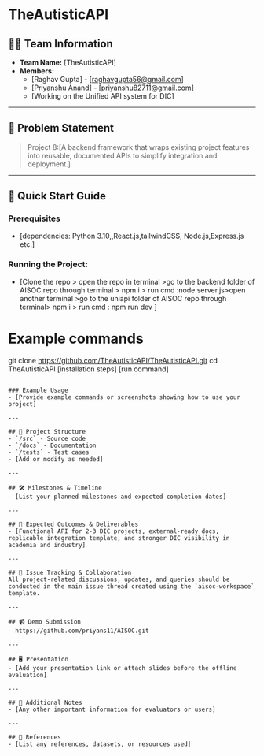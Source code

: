 # TheAutisticAPI

## 🧑‍💻 Team Information
- **Team Name:** [TheAutisticAPI]
- **Members:**
  - [Raghav Gupta] - [raghavgupta56@gmail.com]
  - [Priyanshu Anand] - [priyanshu82711@gmail.com]
  - [Working on the Unified API system for DIC]

---

## 📝 Problem Statement
> Project 8:[A backend framework that wraps existing project features into reusable, documented APIs to simplify integration and deployment.]

---

## 🚀 Quick Start Guide

### Prerequisites
- [dependencies:  Python 3.10,,React.js,tailwindCSS, Node.js,Express.js etc.]

### Running the Project:
- [Clone the repo > open the repo in terminal >go to the backend folder of AISOC repo through terminal > npm i > run cmd :node server.js>open another terminal >go to the uniapi folder of AISOC repo through terminal> npm i > run cmd : npm run dev ]
# Example commands
git clone https://github.com/TheAutisticAPI/TheAutisticAPI.git
cd TheAutisticAPI
[installation steps]
[run command]
```

### Example Usage
- [Provide example commands or screenshots showing how to use your project]

---

## 📂 Project Structure
- `/src` - Source code
- `/docs` - Documentation
- `/tests` - Test cases
- [Add or modify as needed]

---

## 🛠️ Milestones & Timeline
- [List your planned milestones and expected completion dates]

---

## 🎯 Expected Outcomes & Deliverables
- [Functional API for 2-3 DIC projects, external-ready docs, replicable integration template, and stronger DIC visibility in academia and industry]

---

## 📢 Issue Tracking & Collaboration
All project-related discussions, updates, and queries should be conducted in the main issue thread created using the `aisoc-workspace` template.

---

## 📹 Demo Submission
- https://github.com/priyans11/AISOC.git

---

## 🖥️ Presentation
- [Add your presentation link or attach slides before the offline evaluation]

---

## 📄 Additional Notes
- [Any other important information for evaluators or users]

---

## 📌 References
- [List any references, datasets, or resources used]

